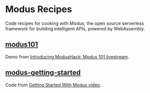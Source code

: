 # Modus Recipes

Code recipes for cooking with Modus, the open source serverless framework for building intelligent APIs, powered by WebAssembly.

## [modus101](modus101/)

Demo from [Introducing ModusHack: Modus 101 livestream](https://www.youtube.com/watch?v=8vgXmZPKjbo).

## [modus-getting-started](modus-getting-started/)

Code from [Getting Started With Modus video](https://www.youtube.com/watch?v=3CcJTXTmz88).
